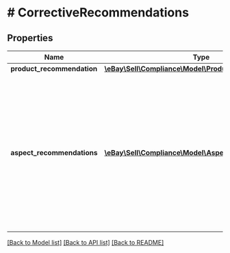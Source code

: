 # # CorrectiveRecommendations

## Properties

Name | Type | Description | Notes
------------ | ------------- | ------------- | -------------
**product_recommendation** | [**\eBay\Sell\Compliance\Model\ProductRecommendation**](ProductRecommendation.md) |  | [optional]
**aspect_recommendations** | [**\eBay\Sell\Compliance\Model\AspectRecommendations[]**](AspectRecommendations.md) | This container is returned for ASPECTS_ADOPTION violations if eBay has found one or more item aspect name-value pairs that may be appropriate for the seller&#39;s product. In many cases, the missing or invalid item aspect(s) shown under the corresponding violationData array, will also show up under this array with suggested value(s). | [optional]

[[Back to Model list]](../../README.md#models) [[Back to API list]](../../README.md#endpoints) [[Back to README]](../../README.md)
